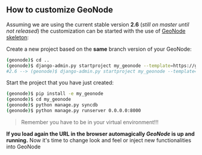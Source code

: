 ## How to customize GeoNode

Assuming we are using the current stable version **2.6** (*still on master until not released*) the customization can be started with the use of [GeoNode skeleton](https://github.com/GeoNode/geonode-project):

Create a new project based on the **same** branch version of your GeoNode:

```bash
(geonode)$ cd ..
(geonode)$ django-admin.py startproject my_geonode --template=https://github.com/GeoNode/geonode-project/archive/master.zip -epy,rst
#2.6 --> (geonode)$ django-admin.py startproject my_geonode --template=https://github.com/GeoNode/geonode-project/archive/2.6.zip -epy,rst
```

Start the project that you have just created:

```bash
(geonode)$ pip install -e my_geonode
(geonode)$ cd my_geonode
(geonode)$ python manage.py syncdb
(geonode)$ python manage.py runserver 0.0.0.0:8000
```

> Remember you have to be in your virtual environment!!!

**If you load again the URL in the browser automagically *GeoNode* is up and running.**
Now it's time to change look and feel or inject new functionalities into GeoNode
